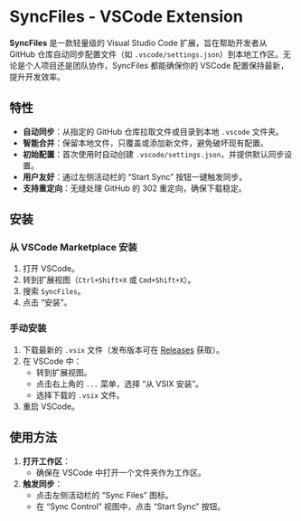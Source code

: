 # SyncFiles - VSCode Extension



**SyncFiles** 是一款轻量级的 Visual Studio Code 扩展，旨在帮助开发者从 GitHub 仓库自动同步配置文件（如 `.vscode/settings.json`）到本地工作区。无论是个人项目还是团队协作，SyncFiles 都能确保你的 VSCode 配置保持最新，提升开发效率。

## 特性

- **自动同步**：从指定的 GitHub 仓库拉取文件或目录到本地 `.vscode` 文件夹。
- **智能合并**：保留本地文件，只覆盖或添加新文件，避免破坏现有配置。
- **初始配置**：首次使用时自动创建 `.vscode/settings.json`，并提供默认同步设置。
- **用户友好**：通过左侧活动栏的 “Start Sync” 按钮一键触发同步。
- **支持重定向**：无缝处理 GitHub 的 302 重定向，确保下载稳定。

## 安装

### 从 VSCode Marketplace 安装
1. 打开 VSCode。
2. 转到扩展视图（`Ctrl+Shift+X` 或 `Cmd+Shift+X`）。
3. 搜索 `SyncFiles`。
4. 点击 “安装”。

### 手动安装
1. 下载最新的 `.vsix` 文件（发布版本可在 [Releases](https://github.com/sammiler/SyncFiles/releases) 获取）。
2. 在 VSCode 中：
   - 转到扩展视图。
   - 点击右上角的 `...` 菜单，选择 “从 VSIX 安装”。
   - 选择下载的 `.vsix` 文件。
3. 重启 VSCode。

## 使用方法

1. **打开工作区**：
   - 确保在 VSCode 中打开一个文件夹作为工作区。
2. **触发同步**：
   - 点击左侧活动栏的 “Sync Files” 图标。
   - 在 “Sync Control” 视图中，点击 “Start Sync” 按钮。
